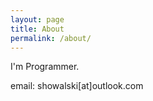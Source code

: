 ```yaml
---
layout: page
title: About
permalink: /about/
---
```


I'm Programmer.

email: showalski[at]outlook.com
